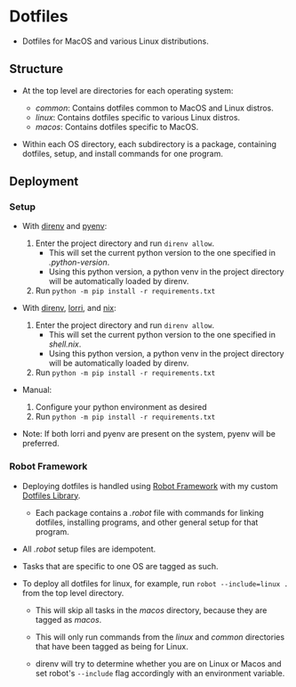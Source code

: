 # Dotfiles

- Dotfiles for MacOS and various Linux distributions.

## Structure

- At the top level are directories for each operating system:
    - *common*: Contains dotfiles common to MacOS and Linux distros.
    - *linux*: Contains dotfiles specific to various Linux distros.
    - *macos*: Contains dotfiles specific to MacOS.

- Within each OS directory, each subdirectory is a package, containing dotfiles, setup, and install commands for one program.

## Deployment

### Setup

- With [direnv](https://direnv.net/) and [pyenv](https://github.com/pyenv/pyenv):
    1. Enter the project directory and run `direnv allow`.
        - This will set the current python version to the one specified in *.python-version*.
        - Using this python version, a python venv in the project directory will be automatically loaded by direnv.
    2. Run `python -m pip install -r requirements.txt`

- With [direnv](https://direnv.net/), [lorri](https://github.com/target/lorri), and [nix](https://nixos.org/manual/nix/stable/):
    1. Enter the project directory and run `direnv allow`.
        - This will set the current python version to the one specified in *shell.nix*.
        - Using this python version, a python venv in the project directory will be automatically loaded by direnv.
    2. Run `python -m pip install -r requirements.txt`

- Manual:
    1. Configure your python environment as desired
    2. Run `python -m pip install -r requirements.txt`

- Note: If both lorri and pyenv are present on the system, pyenv will be preferred.

### Robot Framework

- Deploying dotfiles is handled using [Robot Framework](https://robotframework.org) with my custom [Dotfiles Library](https://github.com/errose28/DotfilesLibrary).
    - Each package contains a *.robot* file with commands for linking dotfiles, installing programs, and other general setup for that program.

- All *.robot* setup files are idempotent.

- Tasks that are specific to one OS are tagged as such.

- To deploy all dotfiles for linux, for example, run `robot --include=linux .` from the top level directory.

    - This will skip all tasks in the *macos* directory, because they are tagged as *macos*.

    - This will only run commands from the *linux* and *common* directories that have been tagged as being for Linux.

    - direnv will try to determine whether you are on Linux or Macos and set robot's `--include` flag accordingly with an environment variable.
